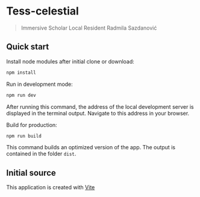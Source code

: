 # Tess-celestial

> Immersive Scholar Local Resident Radmila Sazdanović

## Quick start

Install node modules after initial clone or download:

```sh
npm install
```

Run in development mode:

```sh
npm run dev
```

After running this command, the address of the local development server is displayed in the terminal output. Navigate to this address in your browser.

Build for production:

```sh
npm run build
```

This command builds an optimized version of the app. The output is contained in the folder `dist`.

## Initial source

This application is created with [Vite](https://vitejs.dev/)
